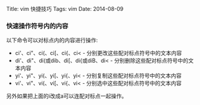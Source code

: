 Title: vim 快捷技巧
Tags: vim 
Date: 2014-08-09

### 快速操作符号内的内容  
以下命令可以对标点内的内容进行操作:

 - ci'、ci"、ci(、ci[、ci{、ci< - 分别更改这些配对标点符号中的文本内容
 - di'、di"、di(或dib、di[、di{或diB、di< - 分别删除这些配对标点符号中的文本内容
 - yi'、yi"、yi(、yi[、yi{、yi< - 分别复制这些配对标点符号中的文本内容
 - vi'、vi"、vi(、vi[、vi{、vi< - 分别选中这些配对标点符号中的文本内容

另外如果把上面的i改成a可以连配对标点一起操作。

